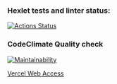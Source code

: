 ### Hexlet tests and linter status:
[![Actions Status](https://github.com/solarxweb/frontend-project-11/actions/workflows/hexlet-check.yml/badge.svg)](https://github.com/solarxweb/frontend-project-11/actions)

### CodeClimate Quality check
[![Maintainability](https://api.codeclimate.com/v1/badges/6138abaca2c054fe9a94/maintainability)](https://codeclimate.com/github/solarxweb/frontend-project-11/maintainability)

[Vercel Web Access]([https://frontend-project-11-ma1bci5u9-romanenkods-projects-04cf1228.vercel.app/](https://frontend-project-11-qoqf.vercel.app/)) 
